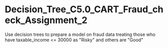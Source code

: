 # Decision_Tree_C5.0_CART_Fraud_check_Assignment_2
Use decision trees to prepare a model on fraud data treating those who have taxable_income &lt;= 30000 as "Risky" and others are "Good"
